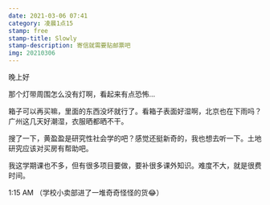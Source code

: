 ```yaml
---
date: 2021-03-06 07:41
category: 凌晨1点15
stamp: free
stamp-title: Slowly
stamp-description: 寄信就需要贴邮票吧
img: 20210306
---
```


<p>
晚上好

那个灯带周围怎么没有灯啊，看起来有点恐怖…

箱子可以再买嘛，里面的东西没坏就行了。看箱子表面好湿啊，北京也在下雨吗？广州这几天好潮湿，衣服晒都晒不干。

搜了一下，黄盈盈是研究性社会学的吧？感觉还挺新奇的，我也想去听一下。土地研究应该对买房有帮助吧。

我这学期课也不多，但有很多项目要做，要补很多课外知识。难度不大，就是很费时间。


1:15 AM
（学校小卖部进了一堆奇奇怪怪的货😂）
</p>